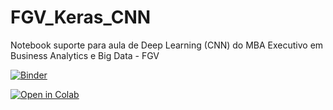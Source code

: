 # FGV_Keras_CNN
Notebook suporte para aula de Deep Learning (CNN) do MBA Executivo em Business Analytics e Big Data - FGV

[![Binder](https://mybinder.org/badge_logo.svg)](https://mybinder.org/v2/gh/BernardoAflalo/FGV_Keras_CNN/master?filepath=fgv_keras_cnn.ipynb)


[![Open in Colab](https://colab.research.google.com/assets/colab-badge.svg)](https://colab.research.google.com/github/BernardoAflalo/FGV_Keras_CNN/blob/master/fgv_keras_cnn.ipynb)
